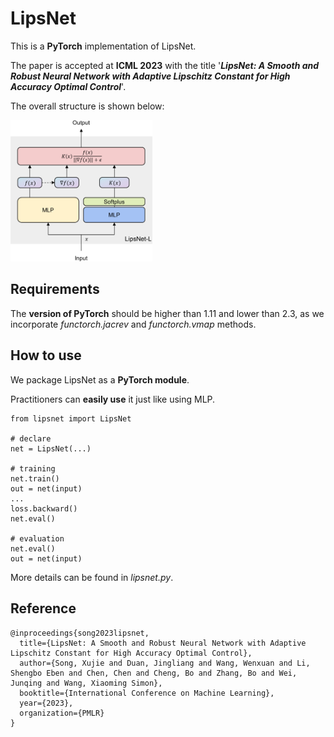 # LipsNet
This is a **PyTorch** implementation of LipsNet.

The paper is accepted at **ICML 2023** with the title '***LipsNet: A Smooth and Robust Neural Network with Adaptive Lipschitz Constant for High Accuracy Optimal Control***'.

The overall structure is shown below:

<img src="figures/structure.png" width="45%">

## Requirements
The **version of PyTorch** should be higher than 1.11 and lower than 2.3,
as we incorporate *functorch.jacrev* and *functorch.vmap* methods.

## How to use
We package LipsNet as a **PyTorch module**.

Practitioners can **easily use** it just like using MLP.

```
from lipsnet import LipsNet

# declare
net = LipsNet(...)

# training
net.train()
out = net(input)
...
loss.backward()
net.eval()

# evaluation
net.eval()
out = net(input)
```

More details can be found in *lipsnet.py*.

## Reference
```
@inproceedings{song2023lipsnet,
  title={LipsNet: A Smooth and Robust Neural Network with Adaptive Lipschitz Constant for High Accuracy Optimal Control},
  author={Song, Xujie and Duan, Jingliang and Wang, Wenxuan and Li, Shengbo Eben and Chen, Chen and Cheng, Bo and Zhang, Bo and Wei, Junqing and Wang, Xiaoming Simon},
  booktitle={International Conference on Machine Learning},
  year={2023},
  organization={PMLR}
}
```
